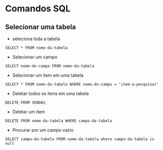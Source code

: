 # Comandos SQL

## Selecionar uma tabela

- seleciona toda a tabela

```
SELECT * FROM nome-da-tabela
```

- Selecionar um campo

```
SELECT nome-do-campo FROM nome-da-tabela
```

- Selecionar um item em uma tabela

```
SELECT * FROM nome-da-tabela WHERE nome-do-campo = 'item-a-pesquisar'
```

- Deletar todos os itens em uma tabela

```
DELETE FROM VENDAS
```

- Deletar um item

```
DELETE FROM nome-da-tabela WHERE campo-da-tabela
```

- Procurar por um campo vazio

```
SELECT campo-da-tabela FROM nome-da-tabela where campo-da-tabela is null
```
